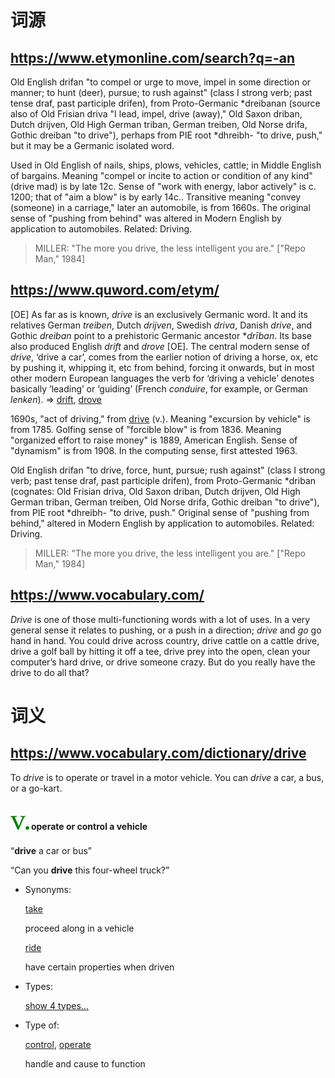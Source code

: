 # 词源

## https://www.etymonline.com/search?q=-an

Old English drifan "to compel or urge to move, impel in some direction or manner; to hunt  (deer), pursue; to rush against" (class I strong verb; past tense draf, past participle drifen), from Proto-Germanic *dreibanan (source also of Old Frisian driva "I lead, impel, drive (away)," Old Saxon driban, Dutch drijven, Old High German triban, German treiben, Old Norse drifa, Gothic dreiban "to drive"), perhaps from PIE root *dhreibh- "to drive, push," but it may be a Germanic isolated word.

Used in Old English of nails, ships, plows, vehicles, cattle; in  Middle English of bargains. Meaning "compel or incite to action or  condition of any kind" (drive mad) is by  late 12c. Sense of "work with energy, labor actively" is c. 1200; that  of "aim a blow" is by early 14c.. Transitive meaning "convey (someone)  in a carriage," later an automobile, is from 1660s. The original sense  of "pushing from behind" was altered in Modern English by application to automobiles. Related: Driving.

> MILLER: "The more you drive, the less intelligent you are." ["Repo Man," 1984]



## https://www.quword.com/etym/

 [OE] As far as is known, *drive* is an exclusively Germanic word. It and its relatives German *treiben*, Dutch *drijven*, Swedish *driva*, Danish *drive*, and Gothic *dreiban* point to a prehistoric Germanic ancestor **drīban*. Its base also produced English *drift* and *drove* [OE]. The central modern sense of *drive*, ‘drive a car’, comes from the earlier notion of driving a horse, ox,  etc by pushing it, whipping it, etc from behind, forcing it onwards, but in most other modern European languages the verb for ‘driving a  vehicle’ denotes basically ‘leading’ or ‘guiding’ (French *conduire*, for example, or German *lenken*).
=> [drift](https://www.quword.com/etym/s/drift), [drove](https://www.quword.com/etym/s/drove)



1690s, "act of driving," from [drive](https://www.quword.com/etym/s/drive) (v.). Meaning "excursion by vehicle" is from 1785. Golfing sense of  "forcible blow" is from 1836. Meaning "organized effort to raise money"  is 1889, American English. Sense of "dynamism" is from 1908. In the  computing sense, first attested 1963.



Old English drifan "to drive, force, hunt, pursue; rush against" (class I strong verb; past tense draf, past participle drifen), from Proto-Germanic *driban (cognates: Old Frisian driva, Old Saxon driban, Dutch drijven, Old High German triban, German treiben, Old Norse drifa, Gothic dreiban "to drive"), from PIE root *dhreibh- "to drive, push." Original sense of "pushing from behind," altered in Modern English by application to automobiles. Related: Driving. 

> MILLER: "The more you drive, the less intelligent you are." ["Repo Man," 1984]



## https://www.vocabulary.com/

*Drive* is one of those multi-functioning words with a lot of uses. In a very general sense it relates to pushing, or a push in a  direction; *drive* and *go* go hand in hand. You could drive  across country, drive cattle on a cattle drive, drive a golf ball by  hitting it off a tee, drive prey into the open, clean your computer’s  hard drive, or drive someone crazy. But do you really have the drive to  do all that?



# 词义

## https://www.vocabulary.com/dictionary/drive

To *drive* is to operate or travel in a motor vehicle. You can *drive* a car, a bus, or a go-kart.

<font color="green" face="黑体" size=15>v.</font>**operate or control a vehicle**

“**drive** a car or bus”

“Can you  **drive** this four-wheel truck?”

- Synonyms:

  [take](https://www.vocabulary.com/dictionary/take)
  
  proceed along in a vehicle

  [ride](https://www.vocabulary.com/dictionary/ride)
  
  have certain properties when driven

- Types:

  [show 4 types...](javascript:void(0);)

- Type of:

  [control](https://www.vocabulary.com/dictionary/control), [operate](https://www.vocabulary.com/dictionary/operate)
  
  handle and cause to function